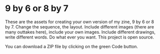 # 9 by 6 or 8 by 7

These are the assets for creating your own version of my zine, 9 by 6 or 8 by 7. Change the sequence, the layout. Include different images (there are many outtakes here), include your own images. Include different drawings, write different words. Do what ever you want. This project is open source.

You can download a ZIP file by clicking on the green Code button.
